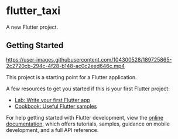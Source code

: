 # flutter_taxi

A new Flutter project.

## Getting Started

https://user-images.githubusercontent.com/104300528/189725865-2c2720cb-294c-4f28-b148-ac0c2eed646c.mp4

This project is a starting point for a Flutter application.

A few resources to get you started if this is your first Flutter project:

- [Lab: Write your first Flutter app](https://docs.flutter.dev/get-started/codelab)
- [Cookbook: Useful Flutter samples](https://docs.flutter.dev/cookbook)

For help getting started with Flutter development, view the
[online documentation](https://docs.flutter.dev/), which offers tutorials,
samples, guidance on mobile development, and a full API reference.
